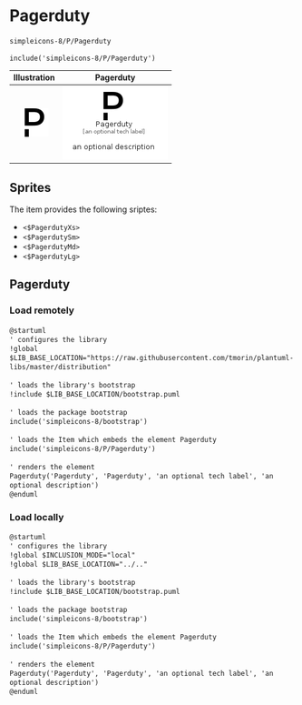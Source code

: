 # Pagerduty


```text
simpleicons-8/P/Pagerduty
```

```text
include('simpleicons-8/P/Pagerduty')
```



| Illustration | Pagerduty |
| :---: | :---: |
| ![illustration for Illustration](../../simpleicons-8/P/Pagerduty.png) | ![illustration for Pagerduty](../../simpleicons-8/P/Pagerduty.Local.png) |



## Sprites
The item provides the following sriptes:

- `<$PagerdutyXs>`
- `<$PagerdutySm>`
- `<$PagerdutyMd>`
- `<$PagerdutyLg>`





## Pagerduty

### Load remotely
```plantuml
@startuml
' configures the library
!global $LIB_BASE_LOCATION="https://raw.githubusercontent.com/tmorin/plantuml-libs/master/distribution"

' loads the library's bootstrap
!include $LIB_BASE_LOCATION/bootstrap.puml

' loads the package bootstrap
include('simpleicons-8/bootstrap')

' loads the Item which embeds the element Pagerduty
include('simpleicons-8/P/Pagerduty')

' renders the element
Pagerduty('Pagerduty', 'Pagerduty', 'an optional tech label', 'an optional description')
@enduml
```

### Load locally
```plantuml
@startuml
' configures the library
!global $INCLUSION_MODE="local"
!global $LIB_BASE_LOCATION="../.."

' loads the library's bootstrap
!include $LIB_BASE_LOCATION/bootstrap.puml

' loads the package bootstrap
include('simpleicons-8/bootstrap')

' loads the Item which embeds the element Pagerduty
include('simpleicons-8/P/Pagerduty')

' renders the element
Pagerduty('Pagerduty', 'Pagerduty', 'an optional tech label', 'an optional description')
@enduml
```


